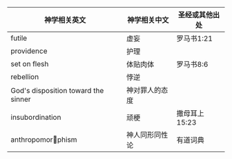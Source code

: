 神学相关英文	|神学相关中文|	圣经或其他出处
---------|--------|--------
futile|	虚妄|	罗马书1:21
providence|	护理	|
set on flesh|	体贴肉体|	罗马书8:6
rebellion|	悖逆|
God's disposition toward the sinner|	神对罪人的态度|
insubordination	|顽梗|	撒母耳上15:23
anthropomorphism|神人同形同性论|有道词典
